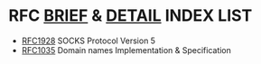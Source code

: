 [RFC_brief]: https://www.ietf.org/rfc
[RFC_detail]: https://tools.ietf.org/rfc

# RFC [BRIEF][RFC_brief] & [DETAIL][RFC_detail] INDEX LIST

- [RFC1928](https://tools.ietf.org/html/rfc1928) SOCKS Protocol Version 5
- [RFC1035](https://tools.ietf.org/html/rfc1035) Domain names Implementation & Specification
